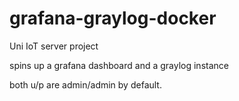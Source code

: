 # grafana-graylog-docker

Uni IoT server project

spins up a grafana dashboard and a graylog instance 

both u/p are admin/admin by default. 
